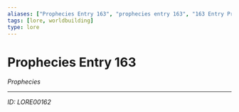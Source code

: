 ```yaml
---
aliases: ["Prophecies Entry 163", "prophecies entry 163", "163 Entry Prophecies"]
tags: [lore, worldbuilding]
type: lore
---
```


# Prophecies Entry 163

*Prophecies*

---
*ID: LORE00162*
